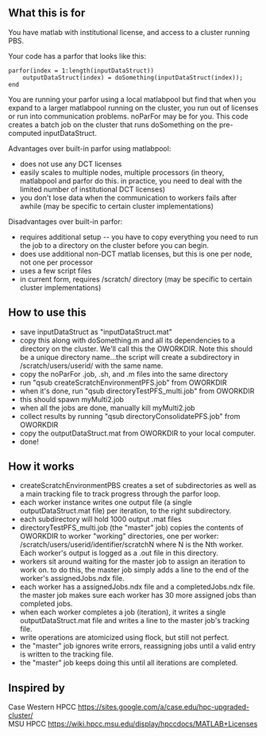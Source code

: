 What this is for
----------

You have matlab with institutional license, and access to a cluster running PBS.

Your code has a parfor that looks like this:

    parfor(index = 1:length(inputDataStruct))
        outputDataStruct(index) = doSomething(inputDataStruct(index));
    end

You are running your parfor using a local matlabpool but find that when you expand to a larger matlabpool running on the cluster, you run out of licenses or run into communication problems.  noParFor may be for you.  This code creates a batch job on the cluster that runs doSomething on the pre-computed inputDataStruct.

Advantages over built-in parfor using matlabpool:

* does not use any DCT licenses
* easily scales to multiple nodes, multiple processors (in theory, matlabpool and parfor do this. in practice, you need to deal with the limited number of institutional DCT licenses)
* you don't lose data when the communication to workers fails after awhile (may be specific to certain cluster implementations)

Disadvantages over built-in parfor:

* requires additional setup -- you have to copy everything you need to run the job to a directory on the cluster before you can begin.
* does use additional non-DCT matlab licenses, but this is one per node, not one per processor
* uses a few script files
* in current form, requires /scratch/ directory (may be specific to certain cluster implementations)

How to use this
----------

* save inputDataStruct as "inputDataStruct.mat"
* copy this along with doSomething.m and all its dependencies to a directory on the cluster. We'll call this the OWORKDIR. Note this should be a unique directory name...the script will create a subdirectory in /scratch/users/userid/ with the same name.
* copy the noParFor .job, .sh, and .m files into the same directory
* run "qsub createScratchEnvironmentPFS.job" from OWORKDIR
* when it's done, run "qsub directoryTestPFS_multi.job" from OWORKDIR
* this should spawn myMulti2.job
* when all the jobs are done, manually kill myMulti2.job
* collect results by running "qsub directoryConsolidatePFS.job" from OWORKDIR
* copy the outputDataStruct.mat from OWORKDIR to your local computer.
* done!

How it works
-----------

* createScratchEnvironmentPBS creates a set of subdirectories as well as a main tracking file to track progress through the parfor loop.
* each worker instance writes one output file (a single outputDataStruct.mat file) per iteration, to the right subdirectory.
* each subdirectory will hold 1000 output .mat files
* directoryTestPFS_multi.job (the "master" job) copies the contents of OWORKDIR to worker "working" directories, one per worker: /scratch/users/userid/identifier/scratchN where N is the Nth worker. Each worker's output is logged as a .out file in this directory.
* workers sit around waiting for the master job to assign an iteration to work on. to do this, the master job simply adds a line to the end of the worker's assignedJobs.ndx file.
* each worker has a assignedJobs.ndx file and a completedJobs.ndx file. the master job makes sure each worker has 30 more assigned jobs than completed jobs.
* when each worker completes a job (iteration), it writes a single outputDataStruct.mat file and writes a line to the master job's tracking file.
* write operations are atomicized using flock, but still not perfect.
* the "master" job ignores write errors, reassigning jobs until a valid entry is written to the tracking file.
* the "master" job keeps doing this until all iterations are completed.


Inspired by
-----------

Case Western HPCC https://sites.google.com/a/case.edu/hpc-upgraded-cluster/  
MSU HPCC https://wiki.hpcc.msu.edu/display/hpccdocs/MATLAB+Licenses
